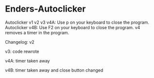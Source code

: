 # Enders-Autoclicker
Autoclicker v1 v2 v3 v4A:
Use p on your keyboard to close the program.
Autoclicker v4B:
Use F2 on your keyboard to close the program.
v4 removes a timer in the program.

Changelog:
v2

v3: code rewrote

v4A: timer taken away

v4B: timer taken away and close button changed
